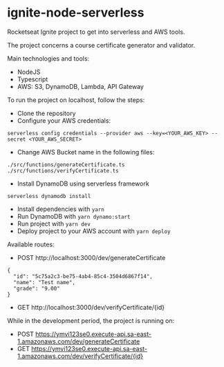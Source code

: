 # ignite-node-serverless
Rocketseat Ignite project to get into serverless and AWS tools.

The project concerns a course certificate generator and validator.

Main technologies and tools:
- NodeJS
- Typescript
- AWS: S3, DynamoDB, Lambda, API Gateway

To run the project on localhost, follow the steps:
- Clone the repository
- Configure your AWS credentials:
```
serverless config credentials --provider aws --key=<YOUR_AWS_KEY> --secret <YOUR_AWS_SECRET>
```
- Change AWS Bucket name in the following files:
```
./src/functions/generateCertificate.ts
./src/functions/verifyCertificate.ts
```
- Install DynamoDB using serverless framework
```
serverless dynamodb install
```
- Install dependencies with ```yarn```
- Run DynamoDB with ```yarn dynamo:start```
- Run project with ```yarn dev```
- Deploy project to your AWS account with ```yarn deploy```

Available routes:
- POST http://localhost:3000/dev/generateCertificate
```
{
  "id": "5c75a2c3-be75-4ab4-85c4-3504d6867f14",
  "name": "Test name",
  "grade": "9.00"
}
```
- GET http://localhost:3000/dev/verifyCertificate/{id}

While in the development period, the project is running on:
- POST https://ymvi123se0.execute-api.sa-east-1.amazonaws.com/dev/generateCertificate
- GET https://ymvi123se0.execute-api.sa-east-1.amazonaws.com/dev/verifyCertificate/{id}

